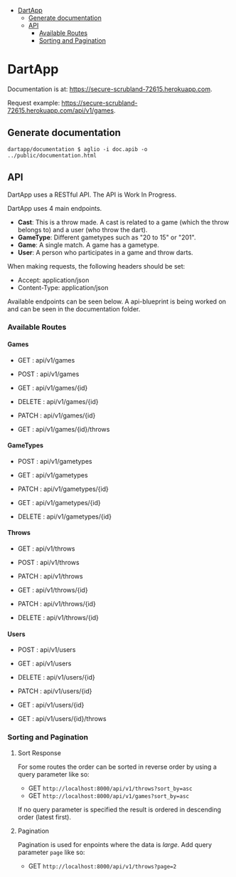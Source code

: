 -   [DartApp](#dartapp)
    -   [Generate documentation](#generate-documentation)
    -   [API](#api)
        -   [Available Routes](#available-routes)
        -   [Sorting and Pagination](#sorting-and-pagination)

DartApp
=======

Documentation is at: <https://secure-scrubland-72615.herokuapp.com>.

Request example:
<https://secure-scrubland-72615.herokuapp.com/api/v1/games>.

Generate documentation
----------------------

``` {.shell}
dartapp/documentation $ aglio -i doc.apib -o ../public/documentation.html
```

API
---

DartApp uses a RESTful API. The API is Work In Progress.

DartApp uses 4 main endpoints.

-   **Cast**: This is a throw made. A cast is related to a game (which
    the throw belongs to) and a user (who throw the dart).
-   **GameType**: Different gametypes such as \"20 to 15\" or \"201\".
-   **Game**: A single match. A game has a gametype.
-   **User**: A person who participates in a game and throw darts.

When making requests, the following headers should be set:

-   Accept: application/json
-   Content-Type: application/json

Available endpoints can be seen below. A api-blueprint is being worked
on and can be seen in the documentation folder.

### Available Routes

#### Games

-   GET : api/v1/games

-   POST : api/v1/games

-   GET : api/v1/games/{id}

-   DELETE : api/v1/games/{id}

-   PATCH : api/v1/games/{id}

-   GET : api/v1/games/{id}/throws

#### GameTypes

-   POST : api/v1/gametypes

-   GET : api/v1/gametypes

-   PATCH : api/v1/gametypes/{id}

-   GET : api/v1/gametypes/{id}

-   DELETE : api/v1/gametypes/{id}

#### Throws

-   GET : api/v1/throws

-   POST : api/v1/throws

-   PATCH : api/v1/throws

-   GET : api/v1/throws/{id}

-   PATCH : api/v1/throws/{id}

-   DELETE : api/v1/throws/{id}

#### Users

-   POST : api/v1/users

-   GET : api/v1/users

-   DELETE : api/v1/users/{id}

-   PATCH : api/v1/users/{id}

-   GET : api/v1/users/{id}

-   GET : api/v1/users/{id}/throws

### Sorting and Pagination

1.  Sort Response

    For some routes the order can be sorted in reverse order by using a
    query parameter like so:

    -   GET `http://localhost:8000/api/v1/throws?sort_by=asc`
    -   GET `http://localhost:8000/api/v1/games?sort_by=asc`

    If no query parameter is specified the result is ordered in
    descending order (latest first).

2.  Pagination

    Pagination is used for enpoints where the data is *large*. Add query
    parameter `page` like so:

    -   GET `http://localhost:8000/api/v1/throws?page=2`
